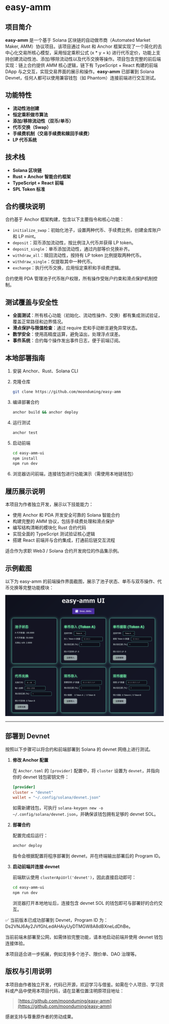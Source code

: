 # easy-amm

## 项目简介

**easy-amm** 是一个基于 Solana 区块链的自动做市商（Automated Market Maker, AMM）协议项目。该项目通过 Rust 和 Anchor 框架实现了一个简化的去中心化交易所核心模型，采用恒定乘积公式 (x \* y = k) 进行代币定价，功能上支持创建流动性池、添加/移除流动性以及代币交换等操作。项目包含完整的前后端实现：链上合约提供 AMM 核心逻辑，链下有 TypeScript + React 构建的前端 DApp 与之交互，实现交易界面的展示和操作。**easy-amm** 已部署到 Solana Devnet，任何人都可以使用兼容钱包（如 Phantom）连接前端进行交互测试。

## 功能特性

* **流动性池创建**
* **恒定乘积做市算法**
* **添加/移除流动性（双币/单币）**
* **代币交换（Swap）**
* **手续费机制（交易手续费和赎回手续费）**
* **LP 代币系统**

## 技术栈

* **Solana 区块链**
* **Rust + Anchor 智能合约框架**
* **TypeScript + React 前端**
* **SPL Token 标准**

## 合约模块说明

合约基于 Anchor 框架构建，包含以下主要指令和核心功能：

* `initialize_swap`：初始化池子，设置两种代币、手续费比例，创建金库账户和 LP mint。
* `deposit`：双币添加流动性，按比例注入代币并获得 LP token。
* `deposit_single`：单币添加流动性，通过内部等价兑换补齐。
* `withdraw_all`：赎回流动性，按持有 LP token 比例提取两种代币。
* `withdraw_single`：仅提取其中一种代币。
* `exchange`：执行代币交换，应用恒定乘积和手续费逻辑。

合约使用 PDA 管理池子代币账户权限，所有操作受账户约束和滑点保护机制控制。

## 测试覆盖与安全性

* **全面测试**：所有核心功能（初始化、流动性操作、交换）都有集成测试验证，覆盖正常路径和边界情况。
* **滑点保护与限值检查**：通过 require 宏和手动断言避免异常状态。
* **数学安全**：使用高精度运算，避免溢出，处理浮点误差。
* **事件系统**：合约每个操作发出事件日志，便于前端订阅。

## 本地部署指南

1. 安装 Anchor、Rust、Solana CLI
2. 克隆仓库

   ```bash
   git clone https://github.com/moonduming/easy-amm
   ```
3. 编译部署合约

   ```bash
   anchor build && anchor deploy
   ```
4. 运行测试

   ```bash
   anchor test
   ```
5. 启动前端

   ```bash
   cd easy-amm-ui
   npm install
   npm run dev
   ```
6. 浏览器访问前端，连接钱包进行功能演示（需使用本地链钱包）

## 履历展示说明

本项目为作者独立开发，展示以下技能能力：

* 使用 Anchor 和 PDA 开发安全可靠的 Solana 智能合约
* 构建完整的 AMM 协议，包括手续费处理和滑点保护
* 编写结构清晰的模块化 Rust 合约代码
* 实现全面的 TypeScript 测试验证核心逻辑
* 搭建 React 前端并与合约集成，打通前后链交互流程

适合作为求职 Web3 / Solana 合约开发岗位的作品集示例。

## 示例截图

以下为 easy-amm 的前端操作界面截图，展示了池子状态、单币与双币操作、代币兑换等完整功能模块：

![easy-amm UI 界面](./amm_ui.png)

---

## 部署到 Devnet

按照以下步骤可以将合约和前端部署到 Solana 的 devnet 网络上进行测试。

1. **修改 Anchor 配置**

   在 `Anchor.toml` 的 `[provider]` 配置中，将 `cluster` 设置为 `devnet`，并指向你的 devnet 钱包密钥文件：

   ```toml
   [provider]
   cluster = "devnet"
   wallet = "~/.config/solana/devnet.json"
   ```

   如需新建钱包，可执行 `solana-keygen new -o ~/.config/solana/devnet.json`，并确保该钱包拥有足够的 devnet SOL。

2. **部署合约**

   配置完成后运行：

   ```bash
   anchor deploy
   ```

   指令会根据配置将程序部署到 devnet，并在终端输出部署后的 Program ID。

3. **启动前端并连接 devnet**

   前端默认使用 `clusterApiUrl('devnet')`，因此直接启动即可：

   ```bash
   cd easy-amm-ui
   npm run dev
   ```

   浏览器打开本地地址后，连接包含 devnet SOL 的钱包即可与部署好的合约交互。

✅ 当前版本已成功部署到 Devnet，Program ID 为：Ds2VNJ6Ay2JVfGhLedAHAiyUyDTMGW8A8dBXneLdDhBe。

当前前端未部署至公网，如需体验完整功能，请本地启动前端并使用 devnet 钱包连接体验。

本项目适合进一步拓展，例如支持多个池子、限价单、DAO 治理等。

## 版权与引用说明

本项目由作者独立开发，代码已开源，欢迎学习与借鉴。如需在个人项目、学习资料或产品中使用本项目代码，请在显著位置注明原项目地址：

> [https://github.com/moonduming/easy-amm](https://github.com/moonduming/easy-amm)

感谢支持与尊重原作者的劳动成果。
